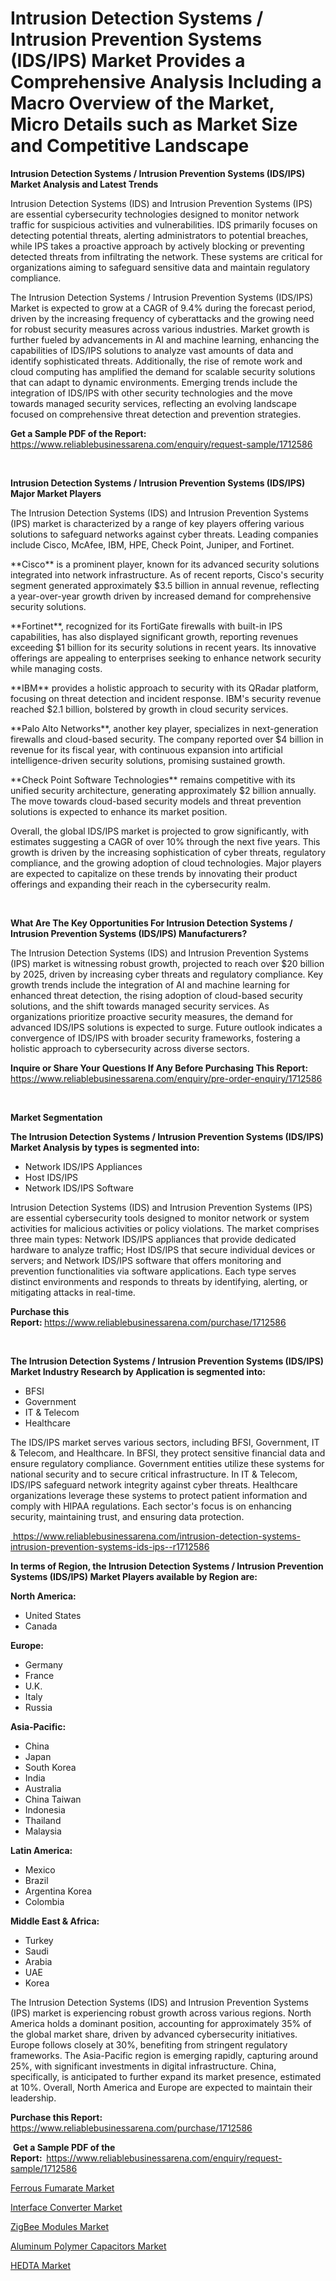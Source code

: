 <p><h1>Intrusion Detection Systems / Intrusion Prevention Systems (IDS/IPS) Market Provides a Comprehensive Analysis Including a Macro Overview of the Market, Micro Details such as Market Size and Competitive Landscape</h1></p><p><strong>Intrusion Detection Systems / Intrusion Prevention Systems (IDS/IPS) Market Analysis and Latest Trends</strong></p>
<p><p>Intrusion Detection Systems (IDS) and Intrusion Prevention Systems (IPS) are essential cybersecurity technologies designed to monitor network traffic for suspicious activities and vulnerabilities. IDS primarily focuses on detecting potential threats, alerting administrators to potential breaches, while IPS takes a proactive approach by actively blocking or preventing detected threats from infiltrating the network. These systems are critical for organizations aiming to safeguard sensitive data and maintain regulatory compliance.</p><p>The Intrusion Detection Systems / Intrusion Prevention Systems (IDS/IPS) Market is expected to grow at a CAGR of 9.4% during the forecast period, driven by the increasing frequency of cyberattacks and the growing need for robust security measures across various industries. Market growth is further fueled by advancements in AI and machine learning, enhancing the capabilities of IDS/IPS solutions to analyze vast amounts of data and identify sophisticated threats. Additionally, the rise of remote work and cloud computing has amplified the demand for scalable security solutions that can adapt to dynamic environments. Emerging trends include the integration of IDS/IPS with other security technologies and the move towards managed security services, reflecting an evolving landscape focused on comprehensive threat detection and prevention strategies.</p></p>
<p><strong>Get a Sample PDF of the Report:&nbsp;</strong> <a href="https://www.reliablebusinessarena.com/enquiry/request-sample/1712586?utm_campaign=1566&utm_medium=2&utm_source=Github&utm_content=ia&utm_term=30102024&utm_id=intrusion-detection-systems-intrusion-prevention-systems-idsips">https://www.reliablebusinessarena.com/enquiry/request-sample/1712586</a></p>
<p>&nbsp;</p>
<p><strong>Intrusion Detection Systems / Intrusion Prevention Systems (IDS/IPS) Major Market Players</strong></p>
<p><p>The Intrusion Detection Systems (IDS) and Intrusion Prevention Systems (IPS) market is characterized by a range of key players offering various solutions to safeguard networks against cyber threats. Leading companies include Cisco, McAfee, IBM, HPE, Check Point, Juniper, and Fortinet.</p><p>**Cisco** is a prominent player, known for its advanced security solutions integrated into network infrastructure. As of recent reports, Cisco's security segment generated approximately $3.5 billion in annual revenue, reflecting a year-over-year growth driven by increased demand for comprehensive security solutions.</p><p>**Fortinet**, recognized for its FortiGate firewalls with built-in IPS capabilities, has also displayed significant growth, reporting revenues exceeding $1 billion for its security solutions in recent years. Its innovative offerings are appealing to enterprises seeking to enhance network security while managing costs.</p><p>**IBM** provides a holistic approach to security with its QRadar platform, focusing on threat detection and incident response. IBM's security revenue reached $2.1 billion, bolstered by growth in cloud security services.</p><p>**Palo Alto Networks**, another key player, specializes in next-generation firewalls and cloud-based security. The company reported over $4 billion in revenue for its fiscal year, with continuous expansion into artificial intelligence-driven security solutions, promising sustained growth.</p><p>**Check Point Software Technologies** remains competitive with its unified security architecture, generating approximately $2 billion annually. The move towards cloud-based security models and threat prevention solutions is expected to enhance its market position.</p><p>Overall, the global IDS/IPS market is projected to grow significantly, with estimates suggesting a CAGR of over 10% through the next five years. This growth is driven by the increasing sophistication of cyber threats, regulatory compliance, and the growing adoption of cloud technologies. Major players are expected to capitalize on these trends by innovating their product offerings and expanding their reach in the cybersecurity realm.</p></p>
<p>&nbsp;</p>
<p><strong>What Are The Key Opportunities For Intrusion Detection Systems / Intrusion Prevention Systems (IDS/IPS) Manufacturers?</strong></p>
<p><p>The Intrusion Detection Systems (IDS) and Intrusion Prevention Systems (IPS) market is witnessing robust growth, projected to reach over $20 billion by 2025, driven by increasing cyber threats and regulatory compliance. Key growth trends include the integration of AI and machine learning for enhanced threat detection, the rising adoption of cloud-based security solutions, and the shift towards managed security services. As organizations prioritize proactive security measures, the demand for advanced IDS/IPS solutions is expected to surge. Future outlook indicates a convergence of IDS/IPS with broader security frameworks, fostering a holistic approach to cybersecurity across diverse sectors.</p></p>
<p><strong>Inquire or Share Your Questions If Any Before Purchasing This Report:</strong> <a href="https://www.reliablebusinessarena.com/enquiry/pre-order-enquiry/1712586?utm_campaign=1566&utm_medium=2&utm_source=Github&utm_content=ia&utm_term=30102024&utm_id=intrusion-detection-systems-intrusion-prevention-systems-idsips">https://www.reliablebusinessarena.com/enquiry/pre-order-enquiry/1712586</a></p>
<p>&nbsp;</p>
<p><strong>Market Segmentation</strong></p>
<p><strong>The Intrusion Detection Systems / Intrusion Prevention Systems (IDS/IPS) Market Analysis by types is segmented into:</strong></p>
<p><ul><li>Network IDS/IPS Appliances</li><li>Host IDS/IPS</li><li>Network IDS/IPS Software</li></ul></p>
<p><p>Intrusion Detection Systems (IDS) and Intrusion Prevention Systems (IPS) are essential cybersecurity tools designed to monitor network or system activities for malicious activities or policy violations. The market comprises three main types: Network IDS/IPS appliances that provide dedicated hardware to analyze traffic; Host IDS/IPS that secure individual devices or servers; and Network IDS/IPS software that offers monitoring and prevention functionalities via software applications. Each type serves distinct environments and responds to threats by identifying, alerting, or mitigating attacks in real-time.</p></p>
<p><strong>Purchase this Report:&nbsp;</strong><a href="https://www.reliablebusinessarena.com/purchase/1712586?utm_campaign=1566&utm_medium=2&utm_source=Github&utm_content=ia&utm_term=30102024&utm_id=intrusion-detection-systems-intrusion-prevention-systems-idsips">https://www.reliablebusinessarena.com/purchase/1712586</a></p>
<p>&nbsp;</p>
<p><strong>The Intrusion Detection Systems / Intrusion Prevention Systems (IDS/IPS) Market Industry Research by Application is segmented into:</strong></p>
<p><ul><li>BFSI</li><li>Government</li><li>IT & Telecom</li><li>Healthcare</li></ul></p>
<p><p>The IDS/IPS market serves various sectors, including BFSI, Government, IT & Telecom, and Healthcare. In BFSI, they protect sensitive financial data and ensure regulatory compliance. Government entities utilize these systems for national security and to secure critical infrastructure. In IT & Telecom, IDS/IPS safeguard network integrity against cyber threats. Healthcare organizations leverage these systems to protect patient information and comply with HIPAA regulations. Each sector's focus is on enhancing security, maintaining trust, and ensuring data protection.</p></p>
<p><a href="https://www.reliablebusinessarena.com/intrusion-detection-systems-intrusion-prevention-systems-ids-ips--r1712586?utm_campaign=1566&utm_medium=2&utm_source=Github&utm_content=ia&utm_term=30102024&utm_id=intrusion-detection-systems-intrusion-prevention-systems-idsips">&nbsp;https://www.reliablebusinessarena.com/intrusion-detection-systems-intrusion-prevention-systems-ids-ips--r1712586</a></p>
<p><strong>In terms of Region, the Intrusion Detection Systems / Intrusion Prevention Systems (IDS/IPS) Market Players available by Region are:</strong></p>
<p>
    <p> <strong> North America: </strong>
        <ul>
            <li>United States</li>
            <li>Canada</li>
        </ul>
        </p> 
    <p> <strong> Europe: </strong>
        <ul>
            <li>Germany</li>
            <li>France</li>
            <li>U.K.</li>
            <li>Italy</li>
            <li>Russia</li>
        </ul>
        </p> 
    <p> <strong> Asia-Pacific: </strong>
        <ul>
            <li>China</li>
            <li>Japan</li>
            <li>South Korea</li>
            <li>India</li>
            <li>Australia</li>
            <li>China Taiwan</li>
            <li>Indonesia</li>
            <li>Thailand</li>
            <li>Malaysia</li>
        </ul>
        </p> 
    <p> <strong> Latin America: </strong>
        <ul>
            <li>Mexico</li>
            <li>Brazil</li>
            <li>Argentina Korea</li>
            <li>Colombia</li>
        </ul>
        </p> 
    <p> <strong> Middle East & Africa: </strong>
        <ul>
            <li>Turkey</li>
            <li>Saudi</li>
            <li>Arabia</li>
            <li>UAE</li>
            <li>Korea</li>
        </ul>
    </p>
    </p>
<p><p>The Intrusion Detection Systems (IDS) and Intrusion Prevention Systems (IPS) market is experiencing robust growth across various regions. North America holds a dominant position, accounting for approximately 35% of the global market share, driven by advanced cybersecurity initiatives. Europe follows closely at 30%, benefiting from stringent regulatory frameworks. The Asia-Pacific region is emerging rapidly, capturing around 25%, with significant investments in digital infrastructure. China, specifically, is anticipated to further expand its market presence, estimated at 10%. Overall, North America and Europe are expected to maintain their leadership.</p></p>
<p><strong>Purchase this Report: </strong><a href="https://www.reliablebusinessarena.com/purchase/1712586?utm_campaign=1566&utm_medium=2&utm_source=Github&utm_content=ia&utm_term=30102024&utm_id=intrusion-detection-systems-intrusion-prevention-systems-idsips">https://www.reliablebusinessarena.com/purchase/1712586</a></p>
<p>&nbsp;<strong>Get a Sample PDF of the Report:&nbsp;&nbsp;</strong><a href="https://www.reliablebusinessarena.com/enquiry/request-sample/1712586?utm_campaign=1566&utm_medium=2&utm_source=Github&utm_content=ia&utm_term=30102024&utm_id=intrusion-detection-systems-intrusion-prevention-systems-idsips">https://www.reliablebusinessarena.com/enquiry/request-sample/1712586</a></p>
<p><strong></strong></p>
<p><p><a href="https://www.linkedin.com/pulse/ferrous-fumarate-industry-insights-report-analyzing-market-ogmjc?utm_campaign=1566&utm_medium=2&utm_source=Github&utm_content=ia&utm_term=30102024&utm_id=intrusion-detection-systems-intrusion-prevention-systems-idsips">Ferrous Fumarate Market</a></p><p><a href="https://www.linkedin.com/pulse/global-interface-converter-industry-analysis-share-growth-czzxe?utm_campaign=1566&utm_medium=2&utm_source=Github&utm_content=ia&utm_term=30102024&utm_id=intrusion-detection-systems-intrusion-prevention-systems-idsips">Interface Converter Market</a></p><p><a href="https://www.linkedin.com/pulse/zigbee-modules-market-essentials-key-players-demand-drivers-ismee?utm_campaign=1566&utm_medium=2&utm_source=Github&utm_content=ia&utm_term=30102024&utm_id=intrusion-detection-systems-intrusion-prevention-systems-idsips">ZigBee Modules Market</a></p><p><a href="https://www.linkedin.com/pulse/aluminum-polymer-capacitors-market-matrix-applications-types-o8tae?utm_campaign=1566&utm_medium=2&utm_source=Github&utm_content=ia&utm_term=30102024&utm_id=intrusion-detection-systems-intrusion-prevention-systems-idsips">Aluminum Polymer Capacitors Market</a></p><p><a href="https://www.linkedin.com/pulse/hedta-market-outlook-share-analysis-growth-trends-forecasts-bmilc?utm_campaign=1566&utm_medium=2&utm_source=Github&utm_content=ia&utm_term=30102024&utm_id=intrusion-detection-systems-intrusion-prevention-systems-idsips">HEDTA Market</a></p></p>